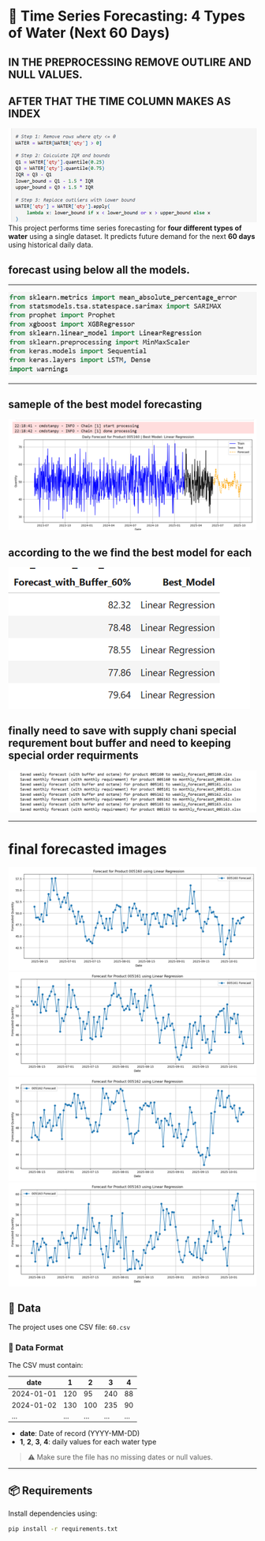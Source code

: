 # 🔮 Time Series Forecasting: 4 Types of Water (Next 60 Days)
## IN THE PREPROCESSING REMOVE OUTLIRE AND NULL VALUES.
## AFTER THAT THE TIME COLUMN MAKES AS INDEX 
![TYPE1](vegetables.png)
This project performs time series forecasting for **four different types of water** using a single dataset. It predicts future demand for the next **60 days** using historical daily data.
## forecast using below all the models.
---
![TYPE1](keelshomepage.png)

---
## sameple of the best model forecasting 
![TYPE1](forecast_total_sale.png)

## according to the we find the best model for each 
![TYPE1](forecast_order_count.png)

## finally need to save with supply chani special requrement bout buffer and need to keeping special order requirments 
![TYPE1](forecast_next_month.png)

-----

# final forecasted images

![TYPE1](forecast_plot_005160.png)
![TYPE1](forecast_plot_005161.png)
![TYPE1](forecast_plot_005162.png)
![TYPE1](forecast_plot_005163.png)

## 📁 Data

The project uses one CSV file: `60.csv`

### 🔢 Data Format

The CSV must contain:

| date       | 1       | 2        | 3    | 4       |
|------------|---------|----------|------|---------|
| 2024-01-01 | 120     | 95       | 240  | 88      |
| 2024-01-02 | 130     | 100      | 235  | 90      |
| ...        | ...     | ...      | ...  | ...     |

- **date**: Date of record (YYYY-MM-DD)
- **1**, **2**, **3**, **4**: daily values for each water type

> ⚠️ Make sure the file has no missing dates or null values.

---

## 📦 Requirements

Install dependencies using:

```bash
pip install -r requirements.txt
